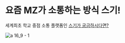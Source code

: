 # 요즘 MZ가 소통하는 방식 스기!
세계최초 학교 중점 소통 플랫폼인 [스기가 궁금하시다면?](https://github.com/apeun-gidaechi/.github/blob/main/docs/seugi-portfolio-mk2.pdf)

![a 16_9 - 1](https://github.com/user-attachments/assets/b7019029-359c-4e9b-be70-e10d20d31a91)
